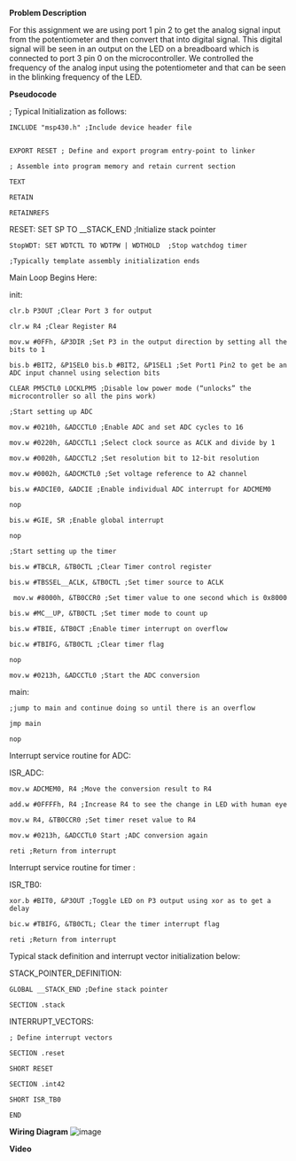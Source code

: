 **Problem Description**

For this assignment we are using port 1 pin 2 to get the analog signal input from the potentiometer and then convert that into digital signal. This digital signal will be seen in an output on the LED on a breadboard which is connected to port 3 pin 0 on the microcontroller. We controlled the frequency of the analog input using the potentiometer and that can be seen in the blinking frequency of the LED. 


**Pseudocode**

; Typical Initialization as follows:

	INCLUDE "msp430.h" ;Include device header file
 
    
	EXPORT RESET ; Define and export program entry-point to linker
 
	; Assemble into program memory and retain current section
 
	TEXT
 
	RETAIN
 
	RETAINREFS
 
RESET:
	SET SP TO __STACK_END ;Initialize stack pointer
 
	StopWDT: SET WDTCTL TO WDTPW | WDTHOLD 	;Stop watchdog timer

	;Typically template assembly initialization ends
 
Main Loop Begins Here:

init:

	clr.b P3OUT ;Clear Port 3 for output 
 
	clr.w R4 ;Clear Register R4 
 
	mov.w #0FFh, &P3DIR ;Set P3 in the output direction by setting all the bits to 1 
 
	bis.b #BIT2, &P1SEL0 bis.b #BIT2, &P1SEL1 ;Set Port1 Pin2 to get be an ADC input channel using selection bits 

	CLEAR PM5CTL0 LOCKLPM5 ;Disable low power mode (“unlocks” the microcontroller so all the pins work)

	;Start setting up ADC
 
	mov.w #0210h, &ADCCTL0 ;Enable ADC and set ADC cycles to 16
  
	mov.w #0220h, &ADCCTL1 ;Select clock source as ACLK and divide by 1 
  
	mov.w #0020h, &ADCCTL2 ;Set resolution bit to 12-bit resolution 
  
	mov.w #0002h, &ADCMCTL0 ;Set voltage reference to A2 channel 
	  
	bis.w #ADCIE0, &ADCIE ;Enable individual ADC interrupt for ADCMEM0 
 
	nop
  
	bis.w #GIE, SR ;Enable global interrupt 

	nop

	;Start setting up the timer

	bis.w #TBCLR, &TB0CTL ;Clear Timer control register 
  
	bis.w #TBSSEL__ACLK, &TB0CTL ;Set timer source to ACLK 

	 mov.w #8000h, &TB0CCR0 ;Set timer value to one second which is 0x8000 

	bis.w #MC__UP, &TB0CTL ;Set timer mode to count up 
  
	bis.w #TBIE, &TB0CT ;Enable timer interrupt on overflow 
  
	bic.w #TBIFG, &TB0CTL ;Clear timer flag 
	
	nop
	 
	mov.w #0213h, &ADCCTL0 ;Start the ADC conversion 
 	
main:

	;jump to main and continue doing so until there is an overflow 
 
 	jmp main
  	
	nop
 
Interrupt service routine for ADC:

ISR_ADC:

	mov.w ADCMEM0, R4 ;Move the conversion result to R4 
 	
	add.w #0FFFFh, R4 ;Increase R4 to see the change in LED with human eye 
 	
	mov.w R4, &TB0CCR0 ;Set timer reset value to R4 
        	
	mov.w #0213h, &ADCCTL0 Start ;ADC conversion again     

	reti ;Return from interrupt 
 
Interrupt service routine for timer :

ISR_TB0:

	xor.b #BIT0, &P3OUT ;Toggle LED on P3 output using xor as to get a delay 

	bic.w #TBIFG, &TB0CTL; Clear the timer interrupt flag 

	reti ;Return from interrupt          	
 
Typical stack definition and interrupt vector initialization below:

STACK_POINTER_DEFINITION:

	GLOBAL __STACK_END ;Define stack pointer
	
 	SECTION .stack
  
INTERRUPT_VECTORS:

	; Define interrupt vectors
 
	SECTION .reset
 
	SHORT RESET
 
	SECTION .int42
 
	SHORT ISR_TB0
 
 	END

**Wiring Diagram**
![image](https://github.com/user-attachments/assets/aba9084a-7775-46f5-b90b-0d26a56b1f95)

**Video**
